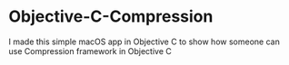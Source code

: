 # Objective-C-Compression
I made this simple macOS app in Objective C to show how someone can use Compression framework in Objective C
